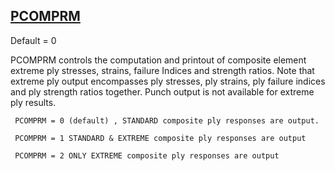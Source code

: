## [PCOMPRM](https://help.hexagonmi.com/bundle/MSC_Nastran_2022.4/page/Nastran_Combined_Book/qrg/parameters/TOC.PCOMPRM.xhtml)

Default = 0

PCOMPRM controls the computation and printout of composite element extreme ply stresses, strains, failure Indices and strength ratios. Note that extreme ply output encompasses ply stresses, ply strains, ply failure indices and ply strength ratios together. Punch output is not available for extreme ply results.

     PCOMPRM = 0 (default) , STANDARD composite ply responses are output.

     PCOMPRM = 1 STANDARD & EXTREME composite ply responses are output

     PCOMPRM = 2 ONLY EXTREME composite ply responses are output

